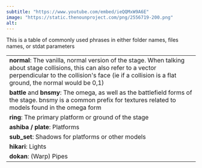 ```yaml
---
subtitle: "https://www.youtube.com/embed/ieQQMxW9A6E"
image: "https://static.thenounproject.com/png/2556719-200.png"
alt: 
---
```


This is a table of commonly used phrases in either folder names, files names, or stdat parameters

| |
| :- | 
| **normal**: The vanilla, normal version of the stage. When talking about stage collisions, this can also refer to a vector perpendicular to the collision's face (ie if a collision is a flat ground, the normal would be 0,1)  |
| **battle** and **bnsmy**: The omega, as well as the battlefield forms of the stage. bnsmy is a common prefix for textures related to models found in the omega form |
| **ring**: The primary platform or ground of the stage |
| **ashiba / plate**: Platforms |
| **sub_set**: Shadows for platforms or other models |
| **hikari**: Lights |
| **dokan**: (Warp) Pipes |